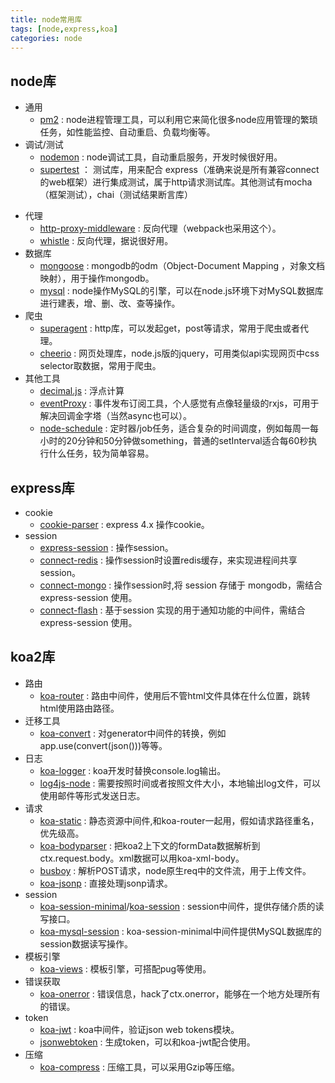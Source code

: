 ```yaml
---
title: node常用库
tags: [node,express,koa]
categories: node
---
```


## node库
* 通用
    * [pm2](http://pm2.keymetrics.io) : node进程管理工具，可以利用它来简化很多node应用管理的繁琐任务，如性能监控、自动重启、负载均衡等。
* 调试/测试
    * [nodemon](https://github.com/remy/nodemon) : node调试工具，自动重启服务，开发时候很好用。
    * [supertest](https://github.com/tj/supertest) ： 测试库，用来配合 express（准确来说是所有兼容connect的web框架）进行集成测试，属于http请求测试库。其他测试有mocha（框架测试），chai（测试结果断言库）
    
<!--more-->
* 代理
    * [http-proxy-middleware](https://github.com/chimurai/http-proxy-middleware) : 反向代理（webpack也采用这个）。
    * [whistle](https://github.com/avwo/whistle) : 反向代理，据说很好用。
* 数据库
    * [mongoose](http://mongoosejs.com/docs/guide.html) : mongodb的odm（Object-Document Mapping ，对象文档映射），用于操作mongodb。
    * [mysql](https://github.com/mysqljs/mysql) : node操作MySQL的引擎，可以在node.js环境下对MySQL数据库进行建表，增、删、改、查等操作。
* 爬虫
    * [superagent](https://visionmedia.github.io/superagent/) : http库，可以发起get，post等请求，常用于爬虫或者代理。
    * [cheerio](https://github.com/cheeriojs/cheerio) : 网页处理库，node.js版的jquery，可用类似api实现网页中css selector取数据，常用于爬虫。
* 其他工具
    * [decimal.js](https://github.com/MikeMcl/decimal.js) : 浮点计算
    * [eventProxy](https://github.com/JacksonTian/eventproxy) : 事件发布订阅工具，个人感觉有点像轻量级的rxjs，可用于解决回调金字塔（当然async也可以）。
    * [node-schedule](https://github.com/node-schedule/node-schedule) : 定时器/job任务，适合复杂的时间调度，例如每周一每小时的20分钟和50分钟做something，普通的setInterval适合每60秒执行什么任务，较为简单容易。

## express库
* cookie
    * [cookie-parser](https://github.com/expressjs/cookie-parser) : express 4.x 操作cookie。
* session
    * [express-session](https://github.com/expressjs/session) : 操作session。
    * [connect-redis](https://github.com/tj/connect-redis) :  操作session时设置redis缓存，来实现进程间共享session。
    * [connect-mongo](https://www.npmjs.com/package/connect-mongo) :  操作session时,将 session 存储于 mongodb，需结合 express-session 使用。
    * [connect-flash](https://www.npmjs.com/package/connect-flash) : 基于session 实现的用于通知功能的中间件，需结合 express-session 使用。

## koa2库
* 路由
    * [koa-router](https://github.com/alexmingoia/koa-router) : 路由中间件，使用后不管html文件具体在什么位置，跳转html使用路由路径。
* 迁移工具
    * [koa-convert](https://github.com/koajs/convert) : 对generator中间件的转换，例如 app.use(convert(json()))等等。
* 日志
    * [koa-logger](https://github.com/koajs/logger) : koa开发时替换console.log输出。
    * [log4js-node](https://github.com/log4js-node/log4js-node) : 需要按照时间或者按照文件大小，本地输出log文件，可以使用邮件等形式发送日志。
* 请求
    * [koa-static](https://github.com/koajs/static) : 静态资源中间件,和koa-router一起用，假如请求路径重名，优先级高。
    * [koa-bodyparser](https://github.com/koajs/bodyparser) : 把koa2上下文的formData数据解析到ctx.request.body。xml数据可以用koa-xml-body。
    * [busboy](https://github.com/mscdex/busboy) : 解析POST请求，node原生req中的文件流，用于上传文件。
    * [koa-jsonp](https://github.com/queckezz/koa-views) : 直接处理jsonp请求。
* session
    * [koa-session-minimal](https://github.com/longztian/koa-session-minimal)/[koa-session](https://github.com/koajs/session) : session中间件，提供存储介质的读写接口。
    * [koa-mysql-session](https://github.com/tb01923/koa-mysql-session) : koa-session-minimal中间件提供MySQL数据库的session数据读写操作。
* 模板引擎
    * [koa-views](https://github.com/queckezz/koa-views) : 模板引擎，可搭配pug等使用。
* 错误获取
    * [koa-onerror](https://github.com/koajs/onerror) : 错误信息，hack了ctx.onerror，能够在一个地方处理所有的错误。
* token
    * [koa-jwt](https://github.com/haorui/koa-jwt) : koa中间件，验证json web tokens模块。
    * [jsonwebtoken](https://github.com/auth0/node-jsonwebtoken) : 生成token，可以和koa-jwt配合使用。
* 压缩
    * [koa-compress](https://github.com/koajs/compress) : 压缩工具，可以采用Gzip等压缩。
